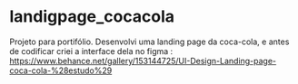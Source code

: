 # landigpage_cocacola
Projeto para portifólio. Desenvolvi uma landing page da coca-cola, e antes de codificar criei a interface dela no figma : https://www.behance.net/gallery/153144725/UI-Design-Landing-page-coca-cola-%28estudo%29
